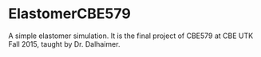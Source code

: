 # ElastomerCBE579
A simple elastomer simulation.
It is the final project of CBE579 at CBE UTK Fall 2015, taught by Dr. Dalhaimer.
